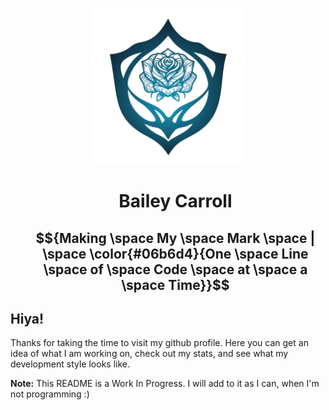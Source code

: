 <p align="center">
  <img src="./EnchantedRoseLogo.svg" width="250" />
</p>
<div id="user-content-toc">
  <ul align="center" style="list-style: none;">
    <summary>
      <h1>Bailey Carroll</h1>
    </summary>
    <summary>
       <h2>$${Making \space My \space Mark \space | \space \color{#06b6d4}{One \space Line \space of \space Code \space at \space a \space Time}}$$</h2>
    </summary>
  </ul>
</div>

## Hiya!

Thanks for taking the time to visit my github profile. Here you can get an idea of what I am working on, check out my stats, and see what my development style looks like. 

**Note:** This README is a Work In Progress. I will add to it as I can, when I'm not programming :) 

<!--
**baileycarroll/baileycarroll** is a ✨ _special_ ✨ repository because its `README.md` (this file) appears on your GitHub profile.

Here are some ideas to get you started:

- 🔭 I’m currently working on ...
- 🌱 I’m currently learning ...
- 👯 I’m looking to collaborate on ...
- 🤔 I’m looking for help with ...
- 💬 Ask me about ...
- 📫 How to reach me: ...
- 😄 Pronouns: ...
- ⚡ Fun fact: ...
-->
